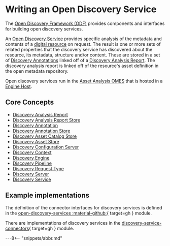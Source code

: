 <!-- SPDX-License-Identifier: CC-BY-4.0 -->
<!-- Copyright Contributors to the ODPi Egeria project. -->

# Writing an Open Discovery Service

The [Open Discovery Framework (ODF)](./frameworks/odf/overview) provides components and interfaces for building open discovery services.   

An [Open Discovery Service](./guides/developer/open-discovery-services/discovery-service) provides specific analysis of the metadata and contents of
a [digital resource](./concepts/resource) on request.
The result is one or more sets of related properties that the discovery service has
discovered about the resource, its metadata, structure and/or content.
These are stored in a set of [Discovery Annotations](./guides/developer/open-discovery-services/discovery-annotation) linked off of a
[Discovery Analysis Report](./guides/developer/open-discovery-services/discovery-analysis-report).  The discovery analysis report
is linked off of the resource's asset definition in the open metadata repository.

Open discovery services run in the [Asset Analysis OMES](./services/omes/asset-analysis) that is hosted in a [Engine Host](./concepts/engine-host).


## Core Concepts

* [Discovery Analysis Report](./guides/developer/open-discovery-services/discovery-analysis-report)
* [Discovery Analysis Report Store](./guides/developer/open-discovery-services/discovery-analysis-report-store)
* [Discovery Annotation](./guides/developer/open-discovery-services/discovery-annotation)
* [Discovery Annotation Store](./guides/developer/open-discovery-services/discovery-annotation-store)
* [Discovery Asset Catalog Store](./guides/developer/open-discovery-services/discovery-asset-catalog-store)
* [Discovery Asset Store](./guides/developer/open-discovery-services/discovery-asset-store)
* [Discovery Configuration Server](./guides/developer/open-discovery-services/discovery-configuration-server)
* [Discovery Context](./guides/developer/open-discovery-services/discovery-context)
* [Discovery Engine](./guides/developer/open-discovery-services/discovery-engine)
* [Discovery Pipeline](./guides/developer/open-discovery-services/discovery-pipeline)
* [Discovery Request Type](./guides/developer/open-discovery-services/discovery-request-type)
* [Discovery Server](./guides/developer/open-discovery-services/discovery-server)
* [Discovery Service](./guides/developer/open-discovery-services/discovery-service)

## Example implementations

The definition of the connector interfaces for discovery services is defined in the [open-discovery-services :material-github:](https://github.com/odpi/egeria/tree/master/open-metadata-implementation/frameworks/open-discovery-framework/src/main/java/org/odpi/openmetadata/frameworks/discovery){ target=gh } module.

There are implementations of discovery services in the [discovery-service-connectors](https://github.com/odpi/egeria/tree/master/open-metadata-implementation/adapters/open-connectors/discovery-service-connectors){ target=gh } module.

---8<-- "snippets/abbr.md"